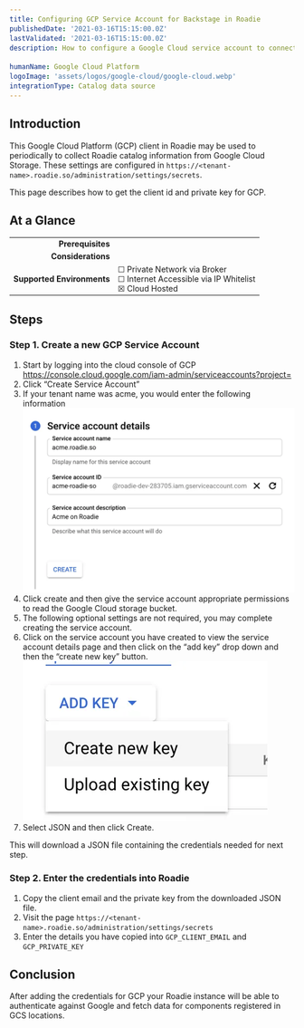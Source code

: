 ```yaml
---
title: Configuring GCP Service Account for Backstage in Roadie
publishedDate: '2021-03-16T15:15:00.0Z'
lastValidated: '2021-03-16T15:15:00.0Z'
description: How to configure a Google Cloud service account to connect Backstage with Google Cloud Storage

humanName: Google Cloud Platform
logoImage: 'assets/logos/google-cloud/google-cloud.webp'
integrationType: Catalog data source
---
```


## Introduction

This Google Cloud Platform (GCP) client in Roadie may be used to periodically to collect Roadie catalog information from Google Cloud
Storage. These settings are configured in `https://<tenant-name>.roadie.so/administration/settings/secrets`.

This page describes how to get the client id and private key for GCP.

## At a Glance
| | |
|---: | --- |
| **Prerequisites** |  |
| **Considerations** |  |
| **Supported Environments** | ☐ Private Network via Broker <br /> ☐ Internet Accessible via IP Whitelist <br /> ☒ Cloud Hosted |

## Steps

### Step 1. Create a new GCP Service Account

1. Start by logging into the cloud console of GCP
   [https://console.cloud.google.com/iam-admin/serviceaccounts?project=<project-id>]()
2. Click “Create Service Account”
3. If your tenant name was acme, you would enter the following information
   ![creating service account](./gcp_create_sa.webp)
4. Click create and then give the service account appropriate permissions to read the Google Cloud storage bucket.
5. The following optional settings are not required, you may complete creating the service account.
6. Click on the service account you have created to view the service account details page and then click on the “add key” drop down and then the “create new key” button.
   ![create new key](./gcp_create_key.webp)
7. Select JSON and then click Create.

This will download a JSON file containing the credentials needed for next step.

### Step 2. Enter the credentials into Roadie

1. Copy the client email and the private key from the downloaded JSON file.
2. Visit the page `https://<tenant-name>.roadie.so/administration/settings/secrets`
3. Enter the details you have copied into `GCP_CLIENT_EMAIL` and `GCP_PRIVATE_KEY`

## Conclusion

After adding the credentials for GCP your Roadie instance will be able to authenticate against Google and fetch data
for components registered in GCS locations.  
